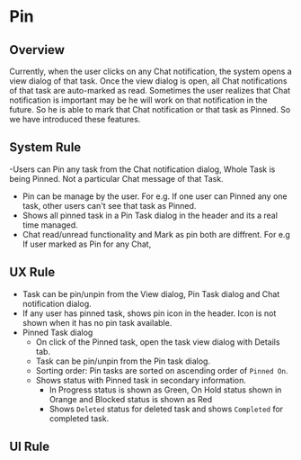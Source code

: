 # Pin

## Overview
Currently, when the user clicks on any Chat notification, the system opens a view dialog of that task. Once the view dialog is open, all Chat notifications of that task are auto-marked as read. Sometimes the user realizes that Chat notification is important may be he will work on that notification in the future. So he is able to mark that Chat notification or that task as Pinned. So we have introduced these features.

## System Rule

-Users can Pin any task from the Chat notification dialog, Whole Task is being Pinned. Not a particular Chat message of that Task. 
- Pin can be manage by the user. For e.g. If one user can Pinned any one task, other users can't see that task as Pinned.
- Shows all pinned task in a Pin Task dialog in the header and its a real time managed.
- Chat read/unread functionality and Mark as pin both are diffrent. For e.g If user marked as Pin for any Chat, 


## UX Rule
- Task can be pin/unpin from the View dialog, Pin Task dialog and Chat notification dialog.
- If any user has pinned task, shows pin icon in the header. Icon is not shown when it has no pin task available.
- Pinned Task dialog
    - On click of the Pinned task, open the task view dialog with Details tab.
    - Task can be pin/unpin from the Pin task dialog.
    - Sorting order: Pin tasks are sorted on ascending order of `Pinned On`.
    - Shows status with Pinned task in secondary information. 
        - In Progress status is shown as Green, On Hold status shown in Orange and Blocked status is shown as Red
        - Shows `Deleted` status for deleted task and shows `Completed` for completed task.

    

## UI Rule
